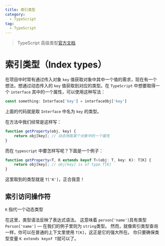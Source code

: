 ```yaml
---
title: 索引类型
category:
  - TypeScript
tag:
  - TypeScript
---
```


> TypeScript 高级类型[官方文档](https://www.tslang.cn/docs/handbook/advanced-types.html)

# 索引类型（Index types）

在项目中时常有通过传入对象 `key` 值获取对象中其中一个值的需求，现在有一个想法，想通过动态传入的 `key` 值获取到对应的类型。在 `TypeScript` 中想要取得一个 `interface` 其中的一个属性，可以使用这种写法：

```typescript
const something: Interface['key'] = interfaceObj['key']
```

上面的代码就是取 `Interface` 中名为 `key` 的类型。

在方法中我们经常是这样写：

```javascript
function getProperty(obj, key) {
    return obj[key]; // 动态地取某个对象中的一个属性
}
```

而在 `typescript` 中要怎样写呢？下面是一个例子：

```typescript
function getProperty<T, K extends keyof T>(obj: T, key: K): T[K] {
    return obj[key]; // obj[key] is of type T[K]
}
```

这里取到的类型就是 `T['K']`，正合我意！

## 索引访问操作符

`K` 指代一个动态类型

在这里，类型语法反映了表达式语法。 这意味着 `person['name']`具有类型 `Person['name']` — 在我们的例子里则为 `string`类型。 然而，就像索引类型查询一样，你可以在普通的上下文里使用 `T[K]`，这正是它的强大所在。 你只要确保类型变量 `K extends keyof T`就可以了。